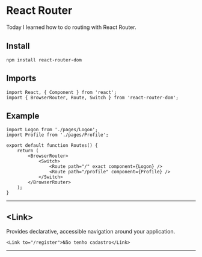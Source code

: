 # React Router

Today I learned how to do routing with React Router.

## Install

```npm install react-router-dom```

## Imports

```JSX
import React, { Component } from 'react';
import { BrowserRouter, Route, Switch } from 'react-router-dom';
```

## Example

```JSX
import Logon from './pages/Logon';
import Profile from './pages/Profile';

export default function Routes() {
    return (
        <BrowserRouter>
            <Switch>
                <Route path="/" exact component={Logon} />
                <Route path="/profile" component={Profile} />
            </Switch>
        </BrowserRouter>
    );
}
```
___

## \<Link\>

Provides declarative, accessible navigation around your application.

```JSX
<Link to="/register">Não tenho cadastro</Link>
```

---